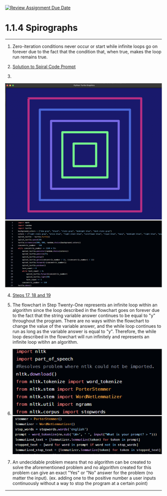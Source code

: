 [![Review Assignment Due Date](https://classroom.github.com/assets/deadline-readme-button-22041afd0340ce965d47ae6ef1cefeee28c7c493a6346c4f15d667ab976d596c.svg)](https://classroom.github.com/a/SkD24yV8)
# 1.1.4 Spirographs

---

1.  Zero-iteration conditions never occur or start while infinite loops go on forever due to the fact that the condition that, when true, makes the loop run remains true. 
2. [Solution to Spiral Code Prompt](https://github.com/Aero-ComSci/1-1-4-spinning-with-spirographs-LemonSCoder/blob/main/OriginalSpiralCode.py)

3.
  
   ![Screenshot of my Result](https://github.com/Aero-ComSci/1-1-4-spinning-with-spirographs-LemonSCoder/blob/main/images/ConcentricSquares.png)
   ![The Code](https://github.com/Aero-ComSci/1-1-4-spinning-with-spirographs-LemonSCoder/blob/main/images/SpiralCodeImage.png)

4. [Steps 17, 18 and 19](https://github.com/Aero-ComSci/1-1-4-spinning-with-spirographs-LemonSCoder/blob/main/Steps171819.py)

5. The flowchart in Step Twenty-One represents an infinite loop within an algorithm since the loop described in the flowchart goes on forever due to the fact that the string variable answer continues to be equal to "y" throughout the program. There are no ways within the flowchart to change the value of the variable answer, and the while loop continues to run as long as the variable answer is equal to "y". Therefore, the while loop described in the flowchart will run infinitely and represents an infinite loop witihn an algorithm.

6.
   ![Import Code](https://github.com/Aero-ComSci/1-1-4-spinning-with-spirographs-LemonSCoder/blob/main/images/TokenizerImports.png)
   ![Tokenizer Code](https://github.com/Aero-ComSci/1-1-4-spinning-with-spirographs-LemonSCoder/blob/main/images/TokenizerCode.png)
   
7. An undecidable problem means that no algorithm can be created to solve the aforementioned problem and no algorithm created for this problem can give an exact "Yes" or "No" answer for the problem (no matter the input). (ex. adding one to the positive number a user inputs continuously without a way to stop the program at a certain point)

---
